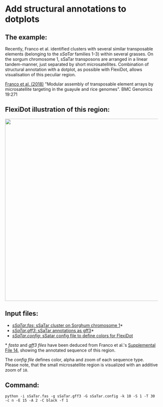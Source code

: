 # Add structural annotations to dotplots

## The example:
Recently, Franco et al. identified clusters with several similar transposable elements (belonging to the *sSaTar* families 1-3) within several grasses. On the sorgum chromosome 1, sSaTar transposons are arranged in a linear tandem-manner, just separated by short microsatellites.
Combination of structural annotation with a dotplot, as possible with FlexiDot, allows visualisation of this peculiar region.

[Franco et al. (2018)](https://bmcgenomics.biomedcentral.com/articles/10.1186/s12864-018-4653-6) "Modular assembly of transposable element arrays by microsatellite targeting in the guayule and rice genomes". BMC Genomics 19:271

## FlexiDot illustration of this region:
<img src="https://github.com/molbio-dresden/flexidot/blob/master/test-data/sSaTar_example/sSaTar_cluster_flexi_300b.png" width="600">


## Input files:

- [*sSaTar.fas*: sSaTar cluster on Sorghum chromosome 1](https://github.com/molbio-dresden/flexidot/blob/master/test-data/sSaTar_example/sSaTar.fas)*
- [*sSaTar.gff3*: sSaTar annotations as gff3](https://github.com/molbio-dresden/flexidot/blob/master/test-data/sSaTar_example/sSaTar.gff3)*
- [*sSaTar.config*: sSatar config file to define colors for FlexiDot](https://github.com/molbio-dresden/flexidot/blob/master/test-data/sSaTar_example/sSaTar.config)

\* *fasta* and *gff3 files* have been deduced from Franco et al.'s [Supplemental File 14](https://static-content.springer.com/esm/art%3A10.1186%2Fs12864-018-4653-6/MediaObjects/12864_2018_4653_MOESM14_ESM.pdf), showing the annotated sequence of this region.

The *config file* defines color, alpha and zoom of each sequence type. Please note, that the small microsatellite region is visualized with an additive zoom of `10`.

## Command:

```
python -i sSaTar.fas -g sSaTar.gff3 -G sSaTar.config -k 10 -S 1 -T 30 -c n -E 15 -A 2 -C black -f 1
```
